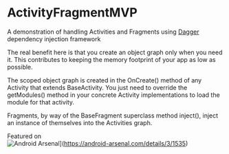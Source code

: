 ActivityFragmentMVP
===================

A demonstration of handling Activities and Fragments using <a href="http://square.github.io/dagger/">Dagger</a> dependency injection framework

The real benefit here is that you create an object graph only when you need it. This contributes to keeping the memory footprint of your app as low as possible.

The scoped object graph is created in the OnCreate() method of any Activity that extends BaseActivity. You just need to override the getModules() method in your concrete Activity implementations to load the module for that activity.
 
 Fragments, by way of the BaseFragment superclass method inject(), inject an instance of themselves into the Activities graph.


Featured on<br>
![Android Arsenal](https://img.shields.io/badge/Android%20Arsenal-ActivityFragmentMVP-brightgreen.svg?style=flat)](https://android-arsenal.com/details/3/1535)
